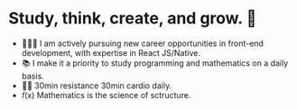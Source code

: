 # Study, think, create, and grow. 🌱

- 🧑🏻‍💻 I am actively pursuing new career opportunities in front-end development, with expertise in React JS/Native.
- 📚 I make it a priority to study programming and mathematics on a daily basis.
- 💪🏻 30min resistance 30min cardio daily.
- 𝑓(x) Mathematics is the science of sctructure.

<!--
**sciencemath/sciencemath** is a ✨ _special_ ✨ repository because its `README.md` (this file) appears on your GitHub profile.

Hereare some ideas to get you started:

- 🔭 I’m currently working on ...
- 🌱 I’m currently learning ...
- 👯 I’m looking to collaborate on ...
- 🤔 I’m looking for help with ...
- 💬 Ask me about ...
- 📫 How to reach me: ...
- 😄 Pronouns: ...
- ⚡ Fun fact: ...
-->
